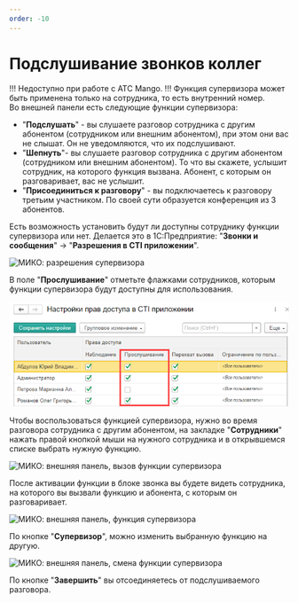 ```yaml
---
order: -10
---
```


# Подслушивание звонков коллег
!!!
Недоступно при работе с АТС Mango.
!!!
Функция супервизора может быть применена только на сотрудника, то есть внутренний номер.  
Во внешней панели есть следующие функции супервизора:
- "**Подслушать**" - вы слушаете разговор сотрудника с другим абонентом (сотрудником или внешним абонентом), при этом они вас не слышат. Он не уведомляются, что их подслушивают.
- "**Шепнуть**"- вы слушаете разговор сотрудника с другим абонентом (сотрудником или внешним абонентом). То что вы скажете, услышит сотрудник, на которого функция вызвана. Абонент, с которым он разговаривает, вас не услышит.
- "**Присоединиться к разговору**" - вы подключаетесь к разговору третьим участником. По своей сути образуется конференция из 3 абонентов.

Есть возможность установить будут ли доступны сотруднику функции супервизора или нет.
Делается это в 1С:Предприятие: "**Звонки и сообщения**" -> "**Разрешения в CTI приложении**".

<img class="miko-shadow img-zoomable"  
    src="/assets/panel/supervisor/cti_superviz_0.png"
    data-original="/assets/panel/supervisor/cti_superviz_0.png"
    srcset="/assets/panel/supervisor/cti_superviz_0_prev.png 1x, /assets/panel/supervisor/cti_superviz_0.png 2x" 
    alt="МИКО: разрешения супервизора"
/>

В поле "**Прослушивание**" отметьте флажками сотрудников, которым функции супервизора будут доступны для использования.

<img class="miko-shadow"  
    src="/assets/panel/supervisor/cti_superviz_1.png"
    alt="МИКО: разрешения супервизора"
/>

Чтобы воспользоваться функцией супервизора, нужно во время разговора сотрудника с другим абонентом, на закладке "**Сотрудники**" нажать правой кнопкой мыши на нужного сотрудника и в открывшемся списке выбрать нужную функцию.  

<img class="miko-shadow img-zoomable"  
    src="/assets/panel/supervisor/cti_superviz_3_1.png"
    data-original="/assets/panel/supervisor/cti_superviz_3_1.png"
    srcset="/assets/panel/supervisor/cti_superviz_3_1_prev.png 1x, /assets/panel/supervisor/cti_superviz_3_1.png 2x" 
    alt="МИКО: внешняя панель, вызов функции супервизора"
/> 

После активации функции в блоке звонка вы будете видеть сотрудника, на которого вы вызвали функцию и абонента, с которым он разговаривает.  

<img class="miko-shadow img-zoomable"  
    src="/assets/panel/supervisor/cti_superviz_4_1.png"
    data-original="/assets/panel/supervisor/cti_superviz_4_1.png"
    srcset="/assets/panel/supervisor/cti_superviz_4_1_prev.png 1x, /assets/panel/supervisor/cti_superviz_4_1.png 2x" 
    alt="МИКО: внешняя панель, функция супервизора"
/> 

По кнопке "**Супервизор**", можно изменить выбранную функцию на другую.

<img class="miko-shadow img-zoomable"  
    src="/assets/panel/supervisor/cti_superviz_6_1.png"
    data-original="/assets/panel/supervisor/cti_superviz_6_1.png"
    srcset="/assets/panel/supervisor/cti_superviz_6_1_prev.png 1x, /assets/panel/supervisor/cti_superviz_6_1.png 2x" 
    alt="МИКО: внешняя панель, смена функции супервизора"
/> 

По кнопке "**Завершить**" вы отсоединяетесь от подслушиваемого разговора. 